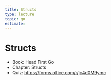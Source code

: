 ```yaml
---
title: Structs
type: lecture
topic: go
estimate:
---
```


# Structs

- Book: Head First Go
- Chapter: Structs
- Quiz: https://forms.office.com/r/jc4d0M9ymc
